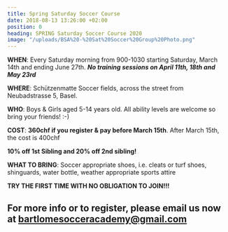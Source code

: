 ```yaml
---
title: Spring Saturday Soccer Course
date: 2018-08-13 13:26:00 +02:00
position: 0
heading: SPRING Saturday Soccer Course 2020
image: "/uploads/BSA%20-%20Sat%20Soccer%20Group%20Photo.png"
---
```


**WHEN**: Every Saturday morning from 900-1030 starting Saturday, March 14th and ending June 27th.
***No training sessions on April 11th, 18th and May 23rd***

**WHERE**: Schützenmatte Soccer fields, across the street from Neubadstrasse 5, Basel.

**WHO**: Boys & Girls aged 5-14 years old. All ability levels are welcome so bring your friends! :-)

**COST**: **360chf if you register & pay before March 15th**. After March 15th, the cost is 400chf

**10% off 1st Sibling and 20% off 2nd sibling!**

**WHAT TO BRING**: Soccer appropriate shoes, i.e. cleats or turf shoes, shinguards, water bottle, weather appropriate sports attire

**TRY THE FIRST TIME WITH NO OBLIGATION TO JOIN!!!**

## For more info or to register, please email us now at bartlomesocceracademy@gmail.com
